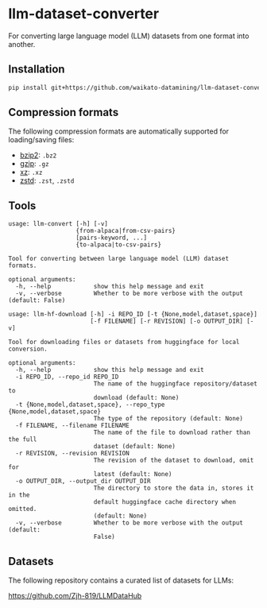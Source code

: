# llm-dataset-converter
For converting large language model (LLM) datasets from one format into another.

## Installation

```bash
pip install git+https://github.com/waikato-datamining/llm-dataset-converter.git
```


## Compression formats

The following compression formats are automatically supported for loading/saving
files:

* [bzip2](https://en.wikipedia.org/wiki/Bzip2): `.bz2`
* [gzip](https://en.wikipedia.org/wiki/Gzip): `.gz`
* [xz](https://en.wikipedia.org/wiki/XZ_Utils): `.xz`
* [zstd](https://en.wikipedia.org/wiki/Zstd): `.zst`, `.zstd`


## Tools

```
usage: llm-convert [-h] [-v]
                   {from-alpaca|from-csv-pairs}
                   [pairs-keyword, ...]
                   {to-alpaca|to-csv-pairs}

Tool for converting between large language model (LLM) dataset formats.

optional arguments:
  -h, --help            show this help message and exit
  -v, --verbose         Whether to be more verbose with the output (default: False)
```

```
usage: llm-hf-download [-h] -i REPO_ID [-t {None,model,dataset,space}]
                       [-f FILENAME] [-r REVISION] [-o OUTPUT_DIR] [-v]

Tool for downloading files or datasets from huggingface for local conversion.

optional arguments:
  -h, --help            show this help message and exit
  -i REPO_ID, --repo_id REPO_ID
                        The name of the huggingface repository/dataset to
                        download (default: None)
  -t {None,model,dataset,space}, --repo_type {None,model,dataset,space}
                        The type of the repository (default: None)
  -f FILENAME, --filename FILENAME
                        The name of the file to download rather than the full
                        dataset (default: None)
  -r REVISION, --revision REVISION
                        The revision of the dataset to download, omit for
                        latest (default: None)
  -o OUTPUT_DIR, --output_dir OUTPUT_DIR
                        The directory to store the data in, stores it in the
                        default huggingface cache directory when omitted.
                        (default: None)
  -v, --verbose         Whether to be more verbose with the output (default:
                        False)
```


## Datasets

The following repository contains a curated list of datasets for LLMs:

https://github.com/Zjh-819/LLMDataHub

